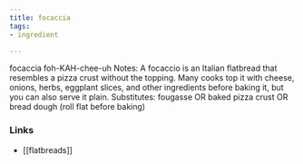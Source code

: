 ```yaml
---
title: focaccia
tags:
- ingredient

---
```

focaccia foh-KAH-chee-uh Notes: A focaccio is an Italian flatbread that resembles a pizza crust without the topping. Many cooks top it with cheese, onions, herbs, eggplant slices, and other ingredients before baking it, but you can also serve it plain. Substitutes: fougasse OR baked pizza crust OR bread dough (roll flat before baking)

### Links

* [[flatbreads]]
